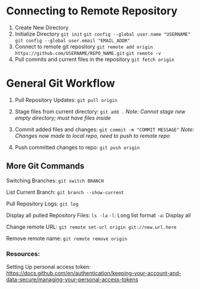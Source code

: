 # Connecting to Remote Repository

1. Create New Directory 
2.  Initialize Directory
	`git init`
	`git config --global user.name "USERNAME"`
	`git config --global user.email "EMAIL_ADDR"`
3. Connect to remote git repository
	`git remote add origin https://github.com/USERNAME/REPO_NAME.git`
	`git remote -v`
4. Pull commits and current files in the repository
	`git fetch origin`
# General Git Workflow 

1. Pull Repository Updates:
	`git pull origin`
	
2. Stage files from current directory:
	`git add .`
	*Note: Cannot stage new empty directory; must have files inside*
	
3. Commit added files and changes:
	`git commit -m "COMMIT MESSAGE"`
	*Note: Changes now made to local repo, need to push to remote repo*

4. Push committed changes to repo:
	`git push origin`
	
## More Git Commands
Switching Branches:
	`git switch BRANCH`
	
List Current Branch:
	`git branch --show-current`

Pull Repository Logs:
	`git log`
	
Display all pulled Repository Files:
`ls -la`
	`-l`: Long list format
	`-a`: Display all
	
Change remote URL: 
`git remote set-url origin git://new.url.here`

Remove remote name: 
`git remote remove origin`

### **Resources:**

Setting Up personal access token: https://docs.github.com/en/authentication/keeping-your-account-and-data-secure/managing-your-personal-access-tokens